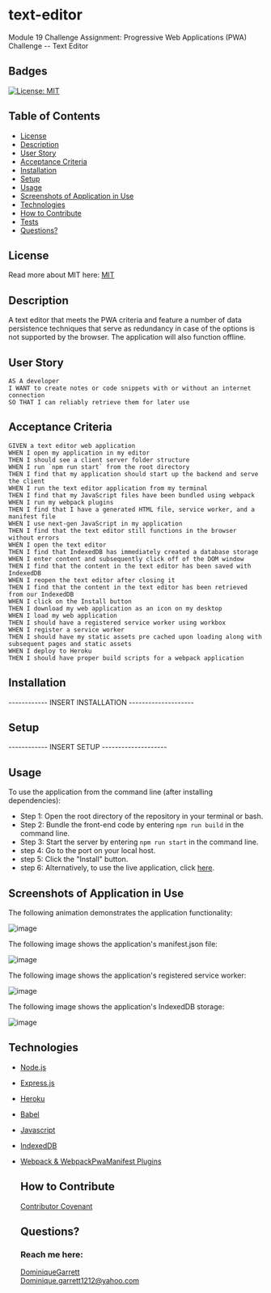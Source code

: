 # text-editor
Module 19 Challenge Assignment: Progressive Web Applications (PWA) Challenge -- Text Editor


## Badges
  [![License: MIT](https://img.shields.io/badge/License-MIT-yellow.svg)](https://opensource.org/licenses/MIT)


## Table of Contents
  * [License](#license)
  * [Description](#description)
  * [User Story](#user-story)
  * [Acceptance Criteria](#user-story)
  * [Installation](#installation)
  * [Setup](#setup)
  * [Usage](#usage)
  * [Screenshots of Application in Use](#screenshots-of-application-in-use)
  * [Technologies](#technologies)
  * [How to Contribute](#how-to-contribute)
  * [Tests](#tests)
  * [Questions?](#questions)


## License
  Read more about MIT here:
  [MIT](https://opensource.org/licenses/MIT)


## Description
A text editor that meets the PWA criteria and feature a number of data persistence techniques that serve as redundancy in case of the options is not supported by the browser. The application will also function offline.


## User Story
```
AS A developer
I WANT to create notes or code snippets with or without an internet connection
SO THAT I can reliably retrieve them for later use
```


## Acceptance Criteria 
```
GIVEN a text editor web application
WHEN I open my application in my editor
THEN I should see a client server folder structure
WHEN I run `npm run start` from the root directory
THEN I find that my application should start up the backend and serve the client
WHEN I run the text editor application from my terminal
THEN I find that my JavaScript files have been bundled using webpack
WHEN I run my webpack plugins
THEN I find that I have a generated HTML file, service worker, and a manifest file
WHEN I use next-gen JavaScript in my application
THEN I find that the text editor still functions in the browser without errors
WHEN I open the text editor
THEN I find that IndexedDB has immediately created a database storage
WHEN I enter content and subsequently click off of the DOM window
THEN I find that the content in the text editor has been saved with IndexedDB
WHEN I reopen the text editor after closing it
THEN I find that the content in the text editor has been retrieved from our IndexedDB
WHEN I click on the Install button
THEN I download my web application as an icon on my desktop
WHEN I load my web application
THEN I should have a registered service worker using workbox
WHEN I register a service worker
THEN I should have my static assets pre cached upon loading along with subsequent pages and static assets
WHEN I deploy to Heroku
THEN I should have proper build scripts for a webpack application
```
    

## Installation
------------ INSERT INSTALLATION --------------------


## Setup
------------ INSERT SETUP --------------------

        
        
## Usage
To use the application from the command line (after installing dependencies):

- Step 1: Open the root directory of the repository in your terminal or bash.
- Step 2: Bundle the front-end code by entering ```npm run build``` in the command line.
- Step 3: Start the server by entering ```npm run start``` in the command line.
- step 4: Go to the port on your local host.
- step 5: Click the "Install" button.
- step 6: Alternatively, to use the live application, click [here](https://text-editor1111.herokuapp.com).


## Screenshots of Application in Use

The following animation demonstrates the application functionality:

![image](https://user-images.githubusercontent.com/114618684/224472060-f27e30c0-3b47-4314-a595-b51b777b2fd8.gif)

The following image shows the application's manifest.json file:

![image](https://user-images.githubusercontent.com/114618684/224472067-e29ddb18-861f-42ac-9d1b-f423b90a7859.png)

The following image shows the application's registered service worker:

![image](https://user-images.githubusercontent.com/114618684/224472081-6ebaaec2-88eb-4304-897f-ba8635de67a3.png)

The following image shows the application's IndexedDB storage:

![image](https://user-images.githubusercontent.com/114618684/224472085-ef870ef3-475a-4028-9737-bbdcee866b20.png)


## Technologies
* [Node.js](https://nodejs.org/en/)
* [Express.js](https://expressjs.com)
* [Heroku](https://www.heroku.com)
* [Babel](https://babeljs.io)
* [Javascript](https://developer.mozilla.org/en-US/docs/Web/JavaScript)
* [IndexedDB](https://developer.mozilla.org/en-US/docs/Web/API/IndexedDB_API)
* [Webpack & WebpackPwaManifest Plugins](https://www.npmjs.com/package/webpack-pwa-manifest)


  ## How to Contribute
  [Contributor Covenant](https://www.contributor-covenant.org/)  


  ## Questions?
  ### Reach me here: 
  [DominiqueGarrett](https://github.com/DominiqueGarrett)  
  Dominique.garrett1212@yahoo.com